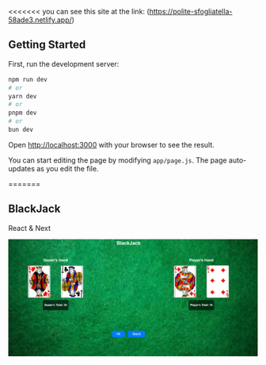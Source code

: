 <<<<<<< 
you can see this site at the link: (https://polite-sfogliatella-58ade3.netlify.app/)
## Getting Started

First, run the development server:

```bash
npm run dev
# or
yarn dev
# or
pnpm dev
# or
bun dev
```

Open [http://localhost:3000](http://localhost:3000) with your browser to see the result.

You can start editing the page by modifying `app/page.js`. The page auto-updates as you edit the file.

=======
## BlackJack
React & Next

![BlackJack screen](https://github.com/TheScintar/BlackJack/blob/main/image.jpg)
